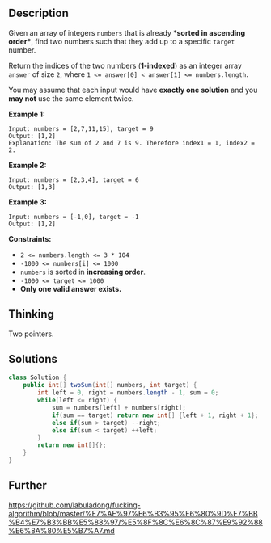 ## Description

Given an array of integers `numbers` that is already ***sorted in ascending order\***, find two numbers such that they add up to a specific `target` number.

Return the indices of the two numbers (**1-indexed**) as an integer array `answer` of size `2`, where `1 <= answer[0] < answer[1] <= numbers.length`.

You may assume that each input would have **exactly one solution** and you **may not** use the same element twice.

 

**Example 1:**

```
Input: numbers = [2,7,11,15], target = 9
Output: [1,2]
Explanation: The sum of 2 and 7 is 9. Therefore index1 = 1, index2 = 2.
```

**Example 2:**

```
Input: numbers = [2,3,4], target = 6
Output: [1,3]
```

**Example 3:**

```
Input: numbers = [-1,0], target = -1
Output: [1,2]
```

 

**Constraints:**

- `2 <= numbers.length <= 3 * 104`
- `-1000 <= numbers[i] <= 1000`
- `numbers` is sorted in **increasing order**.
- `-1000 <= target <= 1000`
- **Only one valid answer exists.**

## Thinking

Two pointers. 

## Solutions

~~~java
class Solution {
    public int[] twoSum(int[] numbers, int target) {
        int left = 0, right = numbers.length - 1, sum = 0;
        while(left <= right) {
            sum = numbers[left] + numbers[right];
            if(sum == target) return new int[] {left + 1, right + 1};
            else if(sum > target) --right;
            else if(sum < target) ++left;
        }
        return new int[]{};
    }
}
~~~



## Further

https://github.com/labuladong/fucking-algorithm/blob/master/%E7%AE%97%E6%B3%95%E6%80%9D%E7%BB%B4%E7%B3%BB%E5%88%97/%E5%8F%8C%E6%8C%87%E9%92%88%E6%8A%80%E5%B7%A7.md